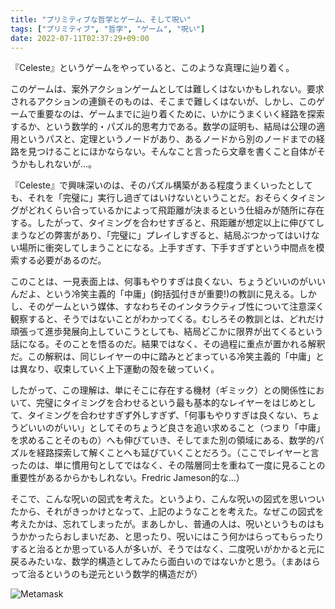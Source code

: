 ```yaml
---
title: "プリミティブな哲学とゲーム、そして呪い"
tags: ["プリミティブ", "哲学", "ゲーム", "呪い"]
date: 2022-07-11T02:37:29+09:00
---
```


『Celeste』というゲームをやっていると、このような真理に辿り着く。

このゲームは、案外アクションゲームとしては難しくはないかもしれない。要求されるアクションの連鎖そのものは、そこまで難しくはないが、しかし、このゲームで重要なのは、ゲームまでに辿り着くために、いかにうまくいく経路を探索するか、という数学的・パズル的思考力である。数学の証明も、結局は公理の適用というパスと、定理というノードがあり、あるノードから別のノードまでの経路を見つけることにほかならない。そんなこと言ったら文章を書くこと自体がそうかもしれないが...。

『Celeste』で興味深いのは、そのパズル構築がある程度うまくいったとしても、それを「完璧に」実行し過ぎてはいけないということだ。おそらくタイミングがどれくらい合っているかによって飛距離が決まるという仕組みが随所に存在する。したがって、タイミングを合わせすぎると、飛距離が想定以上に伸びてしまうなどの弊害があり、「完璧に」プレイしすぎると、結局ぶつかってはいけない場所に衝突してしまうことになる。上手すぎす、下手すぎずという中間点を模索する必要があるのだ。

このことは、一見表面上は、何事もやりすぎは良くない、ちょうどいいのがいいんだよ、という冷笑主義的「中庸」(鉤括弧付きが重要!)の教訓に見える。しかし、そのゲームという媒体、すなわちそのインタラクティブ性について注意深く観察すると、そうではないことがわかってくる。むしろその教訓とは、どれだけ頑張って進歩発展向上していこうとしても、結局どこかに限界が出てくるという話になる。そのことを悟るのだ。結果ではなく、その過程に重点が置かれる解釈だ。この解釈は、同じレイヤーの中に踏みとどまっている冷笑主義的「中庸」とは異なり、収束していく上下運動の殻を破っていく。

したがって、この理解は、単にそこに存在する機材（ギミック）との関係性において、完璧にタイミングを合わせるという最も基本的なレイヤーをはじめとして、タイミングを合わせすぎず外しすぎず、「何事もやりすぎは良くない、ちょうどいいのがいい」としてそのちょうど良さを追い求めること（つまり「中庸」を求めることそのもの）へも伸びていき、そしてまた別の領域にある、数学的パズルを経路探索して解くことへも延びていくことだろう。（ここでレイヤーと言ったのは、単に慣用句としてではなく、その階層同士を重ねて一度に見ることの重要性があるからかもしれない。Fredric Jameson的な...）

そこで、こんな呪いの図式を考えた。というより、こんな呪いの図式を思いついたから、それがきっかけとなって、上記のようなことを考えた。なぜこの図式を考えたかは、忘れてしまったが。まあしかし、普通の人は、呪いというものはもうかかったらおしまいだあ、と思ったり、呪いにはこう何かはらってもらったりすると治るとか思っている人が多いが、そうではなく、二度呪いがかかると元に戻るみたいな、数学的構造としてみたら面白いのではないかと思う。（まあはらって治るというのも逆元という数学的構造だが）

![Metamask](/img/primphilosophy-game-noroi/n.png)